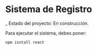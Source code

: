 <h1> Sistema de Registro </h1>

_ Estado del proyecto: En construcción.

Para ejecutar el sistema, debes poner:

```npm isntall react```
